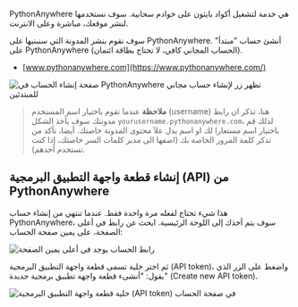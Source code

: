 PythonAnywhere هي خدمة لتشغيل أكواد بايثون على خوادم سحابية. سوف نستخدمها لنشر موقعك، مباشرة وعلى الانترنت.

سوف نقوم بنشر المدونة التي سنبنيها على PythonAnywhere. أنشئ حساب "مبتدأ" على PythonAnywhere (الحساب المجاني كافي، لا تحتاج بطاقة ائتمان).

* [www.pythonanywhere.com](https://www.pythonanywhere.com/)

![صفحة إنشاء الحساب في PythonAnywhere تظهر زر لإنشاء حساب مجاني للمبتدئين](../deploy/images/pythonanywhere_beginner_account_button.png)

> **ملاحظة** عندما تقوم باختيار اسم المستخدم (username) هنا، تذكر ان رابط مدونتك سوف يأخذ الشكل `yourusername.pythonanywhere.com`، لذلك قم باختيار اسم مستعارا لك او اسم يدل علآ محتوى المدونة خاصتك. أيضا، تأكد من تذكر كلمة المرور الخاصة بك (اضفها الى مدير كلمات السر خاصتك، إذا كنت تستخدم أحدهم).

## إنشاء قطعة واجهة التطبيق البرمجية (API) من PythonAnywhere

هذا شيء تحتاج لفعله مرة واحدة فقط. عندما تنتهي من إنشاء حساب PythonAnywhere، سوف يتم أخذك إلى اللوحة الرئيسية. ابحث عن رابط في أعلى الصفحة، على يمين صفحة الحساب:

![رابط الحساب يوجد في أعلى يمين الصفحة](../deploy/images/pythonanywhere_account.png)

ثم اختر خلية تسمى قطعة واجهة التطبيق البرمجية (API token)، واضغط على الزر الذي يقول: "أنشىء قطعة واجهة تطبيق برمجية جديدة" (Create new API token).

![خلية قطعة واجهة التطبيق البرمجية (API token) في صفحة الحساب](../deploy/images/pythonanywhere_create_api_token.png)